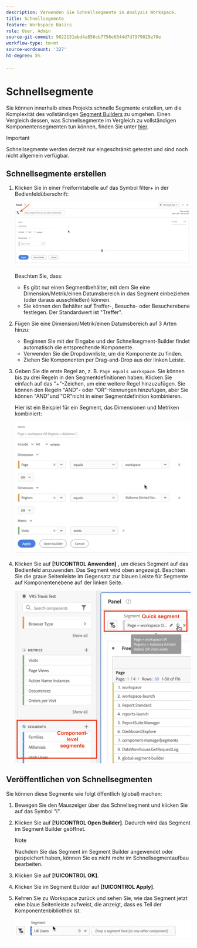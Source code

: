 ```yaml
---
description: Verwenden Sie Schnellsegmente in Analysis Workspace.
title: Schnellsegmente
feature: Workspace Basics
role: User, Admin
source-git-commit: 9622131ebd4a856cb7756e6844d7d7979029e70e
workflow-type: tm+mt
source-wordcount: '327'
ht-degree: 5%

---
```



# Schnellsegmente

Sie können innerhalb eines Projekts schnelle Segmente erstellen, um die Komplexität des vollständigen [Segment Builders](/help/components/segmentation/segmentation-workflow/seg-build.md) zu umgehen. Einen Vergleich dessen, was Schnellsegmente im Vergleich zu vollständigen Komponentensegmenten tun können, finden Sie unter [hier](/help/analyze/analysis-workspace/components/segments/t-freeform-project-segment.md).

>[!IMPORTANT]
> Schnellsegmente werden derzeit nur eingeschränkt getestet und sind noch nicht allgemein verfügbar.

## Schnellsegmente erstellen

1. Klicken Sie in einer Freiformtabelle auf das Symbol filter+ in der Bedienfeldüberschrift:

   ![](assets/quick-seg1.png)

   Beachten Sie, dass:

   - Es gibt nur einen Segmentbehälter, mit dem Sie eine Dimension/Metrik/einen Datumsbereich in das Segment einbeziehen (oder daraus ausschließen) können.
   - Sie können den Behälter auf Treffer-, Besuchs- oder Besucherebene festlegen. Der Standardwert ist &quot;Treffer&quot;.

1. Fügen Sie eine Dimension/Metrik/einen Datumsbereich auf 3 Arten hinzu:

   - Beginnen Sie mit der Eingabe und der Schnellsegment-Builder findet automatisch die entsprechende Komponente.
   - Verwenden Sie die Dropdownliste, um die Komponente zu finden.
   - Ziehen Sie Komponenten per Drag-and-Drop aus der linken Leiste.

1. Geben Sie die erste Regel an, z. B. `Page equals workspace`. Sie können bis zu drei Regeln in den Segmentdefinitionen haben. Klicken Sie einfach auf das &quot;+&quot;-Zeichen, um eine weitere Regel hinzuzufügen. Sie können den Regeln &quot;AND&quot;- oder &quot;OR&quot;-Kennungen hinzufügen, aber Sie können &quot;AND&quot;und &quot;OR&quot;nicht in einer Segmentdefinition kombinieren.

   Hier ist ein Beispiel für ein Segment, das Dimensionen und Metriken kombiniert:

   ![](assets/quick-seg2.png)

1. Klicken Sie auf **[!UICONTROL Anwenden]** , um dieses Segment auf das Bedienfeld anzuwenden.
Das Segment wird oben angezeigt. Beachten Sie die graue Seitenleiste im Gegensatz zur blauen Leiste für Segmente auf Komponentenebene auf der linken Seite.

   ![](assets/quick-seg3.png)

## Veröffentlichen von Schnellsegmenten

Sie können diese Segmente wie folgt öffentlich (global) machen:

1. Bewegen Sie den Mauszeiger über das Schnellsegment und klicken Sie auf das Symbol &quot;i&quot;.
1. Klicken Sie auf **[!UICONTROL Open Builder]**.
Dadurch wird das Segment im Segment Builder geöffnet.
   >[!NOTE]
   >Nachdem Sie das Segment im Segment Builder angewendet oder gespeichert haben, können Sie es nicht mehr im Schnellsegmentaufbau bearbeiten.
1. Klicken Sie auf **[!UICONTROL OK]**.
1. Klicken Sie im Segment Builder auf **[!UICONTROL Apply]**.
1. Kehren Sie zu Workspace zurück und sehen Sie, wie das Segment jetzt eine blaue Seitenleiste aufweist, die anzeigt, dass es Teil der Komponentenbibliothek ist.

   ![](assets/quick-seg4.png)

